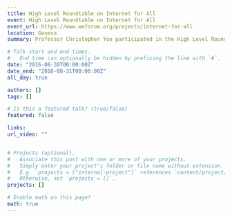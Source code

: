 ```yaml
---
title: High Level Roundtable on Internet for All
event: High Level Roundtable on Internet for All
event_url: https://www.weforum.org/projects/internet-for-all
location: Geneva
summary: Professor Christopher Yoo participated in the High Level Roundtable on WEF's Internet for All initiative.

# Talk start and end times.
#   End time can optionally be hidden by prefixing the line with `#`.
date: "2016-08-30T00:00:00Z"
date_end: "2016-08-31T00:00:00Z"
all_day: true

authors: []
tags: []

# Is this a featured talk? (true/false)
featured: false

links:
url_video: ""


# Projects (optional).
#   Associate this post with one or more of your projects.
#   Simply enter your project's folder or file name without extension.
#   E.g. `projects = ["internal-project"]` references `content/project/deep-learning/index.md`.
#   Otherwise, set `projects = []`.
projects: []

# Enable math on this page?
math: true
---
```





